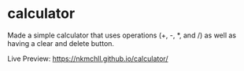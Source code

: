 # calculator

Made a simple calculator that uses operations (+, -, *, and /) as well as having a clear and delete button.

Live Preview: https://nkmchll.github.io/calculator/
